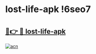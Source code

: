 # lost-life-apk !6seo7

# <h2><a href="https://3c6m2p.esa.edu.pl?title=lost-life-apk&ref=6seo7">🔗👉 🔴 lost-life-apk</a></h2>

[![acn](https://github.com/user-attachments/assets/0f9c940e-d8b0-45ae-aac7-cd30a18b3e1c)](https://3c6m2p.esa.edu.pl?title=lost-life-apk&ref=6seo7)

